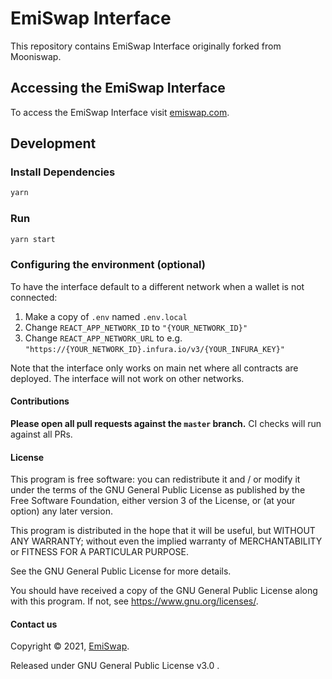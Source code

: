 # EmiSwap Interface

This repository contains EmiSwap Interface originally forked from Mooniswap.

## Accessing the EmiSwap Interface

To access the EmiSwap Interface visit [emiswap.com](https://emiswap.com/).

## Development

### Install Dependencies

```bash
yarn
```

### Run

```bash
yarn start
```

### Configuring the environment (optional)

To have the interface default to a different network when a wallet is not connected:

1. Make a copy of `.env` named `.env.local`
2. Change `REACT_APP_NETWORK_ID` to `"{YOUR_NETWORK_ID}"`
3. Change `REACT_APP_NETWORK_URL` to e.g.
   `"https://{YOUR_NETWORK_ID}.infura.io/v3/{YOUR_INFURA_KEY}"`

Note that the interface only works on main net where all contracts are deployed. The interface will
not work on other networks.

#### Contributions

**Please open all pull requests against the `master` branch.** CI checks will run against all PRs.

#### License

This program is free software: you can redistribute it and / or modify it under the terms of the GNU
General Public License as published by the Free Software Foundation, either version 3 of the
License, or (at your option) any later version.

This program is distributed in the hope that it will be useful, but WITHOUT ANY WARRANTY; without
even the implied warranty of MERCHANTABILITY or FITNESS FOR A PARTICULAR PURPOSE.

See the GNU General Public License for more details.

You should have received a copy of the GNU General Public License along with this program. If not,
see <https://www.gnu.org/licenses/>.

#### Contact us

Copyright © 2021, [EmiSwap](https://emiswap.com/).

Released under GNU General Public License v3.0
.
